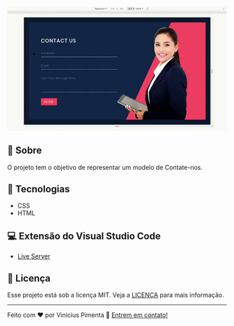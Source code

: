 <img alt="interface-web" title="interface-web" src=".github/assets/gifs/contact-us.gif" width="900"/>

## :large_blue_circle: Sobre
O projeto tem o objetivo de representar um modelo de Contate-nos.

## :rocket: Tecnologias
-  CSS
-  HTML

## :computer: Extensão do Visual Studio Code
-  [Live Server](https://marketplace.visualstudio.com/items?itemName=ritwickdey.LiveServer)

## :memo: Licença
Esse projeto está sob a licença MIT. Veja a [LICENÇA](./LICENSE) para mais informação.

---

Feito com ♥ por Vinicius Pimenta :wave: [Entrem em contato!](https://www.linkedin.com/in/vinicius-pimenta-195b04181/)
